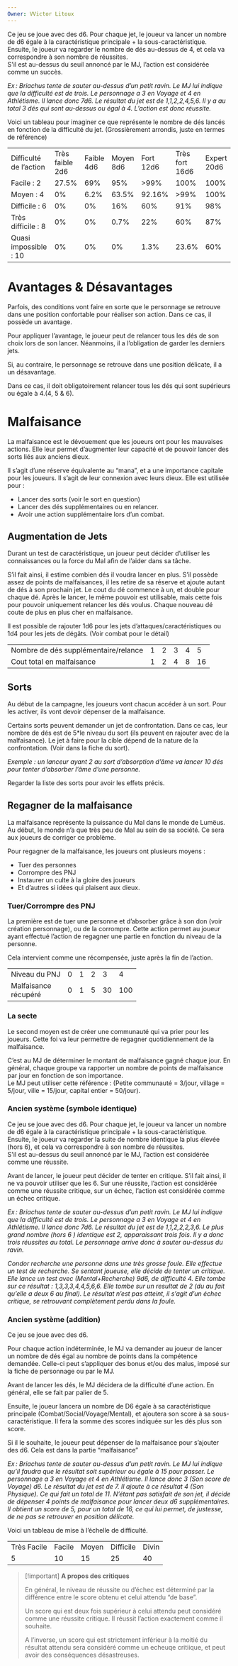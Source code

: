 ```yaml
---
Owner: VVictor Litoux
---
```

Ce jeu se joue avec des d6. Pour chaque jet, le joueur va lancer un nombre de d6 égale à la caractéristique principale + la sous-caractéristique. Ensuite, le joueur va regarder le nombre de dés au-dessus de 4, et cela va correspondre à son nombre de réussites.  
S'il est au-dessus du seuil annoncé par le MJ, l’action est considérée comme un succès.

_Ex : Briachus tente de sauter au-dessus d’un petit ravin. Le MJ lui indique que la difficulté est de trois. Le personnage a 3 en Voyage et 4 en Athlétisme. Il lance donc 7d6. Le résultat du jet est de 1,1,2,2,4,5,6. Il y a au total 3 dés qui sont au-dessus ou égal à 4. L’action est donc réussite._

Voici un tableau pour imaginer ce que représente le nombre de dés lancés en fonction de la difficulté du jet. (Grossièrement arrondis, juste en termes de référence)

|   |   |   |   |   |   |   |
|---|---|---|---|---|---|---|
|Difficulté de l’action|Très faible  <br>2d6|Faible  <br>4d6|Moyen  <br>8d6|Fort  <br>12d6|Très fort  <br>16d6|Expert  <br>20d6|
|Facile : 2|27.5%|69%|95%|>99%|100%|100%|
|Moyen : 4|0%|6.2%|63.5%|92.16%|>99%|100%|
|Difficile : 6|0%|0%|16%|60%|91%|98%|
|Très difficile : 8|0%|0%|0.7%|22%|60%|87%|
|Quasi impossible : 10|0%|0%|0%|1.3%|23.6%|60%|

# Avantages & Désavantages

Parfois, des conditions vont faire en sorte que le personnage se retrouve dans une position confortable pour réaliser son action. Dans ce cas, il possède un avantage.

Pour appliquer l’avantage, le joueur peut de relancer tous les dés de son choix lors de son lancer. Néanmoins, il a l’obligation de garder les derniers jets.

Si, au contraire, le personnage se retrouve dans une position délicate, il a un désavantage.

Dans ce cas, il doit obligatoirement relancer tous les dés qui sont supérieurs ou égale à 4.(4, 5 & 6).

# Malfaisance

La malfaisance est le dévouement que les joueurs ont pour les mauvaises actions. Elle leur permet d’augmenter leur capacité et de pouvoir lancer des sorts liés aux anciens dieux.

Il s’agit d’une réserve équivalente au “mana”, et a une importance capitale pour les joueurs. Il s’agit de leur connexion avec leurs dieux. Elle est utilisée pour :

- Lancer des sorts (voir le sort en question)
- Lancer des dés supplémentaires ou en relancer.
- Avoir une action supplémentaire lors d’un combat.

## Augmentation de Jets

Durant un test de caractéristique, un joueur peut décider d’utiliser les connaissances ou la force du Mal afin de l’aider dans sa tâche.

S’il fait ainsi, il estime combien dés il voudra lancer en plus. S’il possède assez de points de malfaisances, il les retire de sa réserve et ajoute autant de dés à son prochain jet. Le cout du dé commence à un, et double pour chaque dé. Après le lancer, le même pouvoir est utilisable, mais cette fois pour pouvoir uniquement relancer les dés voulus. Chaque nouveau dé coute de plus en plus cher en malfaisance.

Il est possible de rajouter 1d6 pour les jets d’attaques/caractéristiques ou 1d4 pour les jets de dégâts. (Voir combat pour le détail)

|   |   |   |   |   |   |
|---|---|---|---|---|---|
|Nombre de dés supplémentaire/relance|1|2|3|4|5|
|Cout total en malfaisance|1|2|4|8|16|

## Sorts

Au début de la campagne, les joueurs vont chacun accéder à un sort. Pour les activer, ils vont devoir dépenser de la malfaisance.

Certains sorts peuvent demander un jet de confrontation. Dans ce cas, leur nombre de dés est de 5*le niveau du sort (ils peuvent en rajouter avec de la malfaisance). Le jet à faire pour la cible dépend de la nature de la confrontation. (Voir dans la fiche du sort).

_Exemple : un lanceur ayant 2 au sort d’absorption d’âme va lancer 10 dés pour tenter d’absorber l’âme d’une personne._

Regarder la liste des sorts pour avoir les effets précis.

  

## Regagner de la malfaisance

La malfaisance représente la puissance du Mal dans le monde de Lumëus. Au début, le monde n’a que très peu de Mal au sein de sa société. Ce sera aux joueurs de corriger ce problème.

Pour regagner de la malfaisance, les joueurs ont plusieurs moyens :

- Tuer des personnes
- Corrompre des PNJ
- Instaurer un culte à la gloire des joueurs
- Et d’autres si idées qui plaisent aux dieux.

### Tuer/Corrompre des PNJ

La première est de tuer une personne et d’absorber grâce à son don (voir création personnage), ou de la corrompre. Cette action permet au joueur ayant effectué l’action de regagner une partie en fonction du niveau de la personne.

Cela intervient comme une récompensée, juste après la fin de l’action.

|   |   |   |   |   |   |
|---|---|---|---|---|---|
|Niveau du PNJ|0|1|2|3|4|
|Malfaisance  <br>récupéré|0|1|5|30|100|

### La secte

Le second moyen est de créer une communauté qui va prier pour les joueurs. Cette foi va leur permettre de regagner quotidiennement de la malfaisance.

C’est au MJ de déterminer le montant de malfaisance gagné chaque jour. En général, chaque groupe va rapporter un nombre de points de malfaisance par jour en fonction de son importance.  
Le MJ peut utiliser cette référence : (Petite communauté = 3/jour, village = 5/jour, ville = 15/jour, capital entier = 50/jour).

  

### Ancien système (symbole identique)

Ce jeu se joue avec des d6. Pour chaque jet, le joueur va lancer un nombre de d6 égale à la caractéristique principale + la sous-caractéristique. Ensuite, le joueur va regarder la suite de nombre identique la plus élevée (hors 6), et cela va correspondre à son nombre de réussites.  
S'il est au-dessus du seuil annoncé par le MJ, l’action est considérée comme une réussite.

Avant de lancer, le joueur peut décider de tenter en critique. S’il fait ainsi, il ne va pouvoir utiliser que les 6. Sur une réussite, l’action est considérée comme une réussite critique, sur un échec, l’action est considérée comme un échec critique.

_Ex : Briachus tente de sauter au-dessus d’un petit ravin. Le MJ lui indique que la difficulté est de trois. Le personnage a 3 en Voyage et 4 en Athlétisme. Il lance donc 7d6. Le résultat du jet est de 1,1,2,2,2,3,6. Le plus grand nombre (hors 6 ) identique est 2, apparaissant trois fois. Il y a donc trois réussites au total. Le personnage arrive donc à sauter au-dessus du ravin._

_Condor recherche une personne dans une très grosse foule. Elle effectue un test de recherche. Se sentant joueuse, elle décide de tenter un critique. Elle lance un test avec (Mental+Recherche) 9d6, de difficulté 4. Elle tombe sur ce résultat : 1,3,3,3,4,4,5,6,6. Elle tombe sur un resultat de 2 (du au fait qu’elle a deux 6 au final). Le résultat n’est pas atteint, il s’agit d’un échec critique, se retrouvant complètement perdu dans la foule._

### Ancien système (addition)

Ce jeu se joue avec des d6.

Pour chaque action indéterminée, le MJ va demander au joueur de lancer un nombre de dés égal au nombre de points dans la compétence demandée. Celle-ci peut s’appliquer des bonus et/ou des malus, imposé sur la fiche de personnage ou par le MJ.

  

  

Avant de lancer les dés, le MJ décidera de la difficulté d’une action. En général, elle se fait par palier de 5.

Ensuite, le joueur lancera un nombre de D6 égale à sa caractéristique principale (Combat/Social/Voyage/Mental), et ajoutera son score à sa sous-caractéristique. Il fera la somme des scores indiquée sur les dés plus son score.

Si il le souhaite, le joueur peut dépenser de la malfaisance pour s’ajouter des d6. Cela est dans la partie “malfaisance”

_Ex : Briachus tente de sauter au-dessus d’un petit ravin. Le MJ lui indique qu’il faudra que le résultat soit supérieur ou égale à 15 pour passer. Le personnage a 3 en Voyage et 4 en Athlétisme. Il lance donc 3 (Son score de Voyage) d6. Le résultat du jet est de 7. Il ajoute à ce résultat 4 (Son Physique). Ce qui fait un total de 11. N’étant pas satisfait de son jet, il décide de dépenser 4 points de malfaisance pour lancer deux d6 supplémentaires. Il obtient un score de 5, pour un total de 16, ce qui lui permet, de justesse, de ne pas se retrouver en position délicate._

Voici un tableau de mise à l’échelle de difficulté.

|   |   |   |   |   |
|---|---|---|---|---|
|Très Facile|Facile|Moyen|Difficile|Divin|
|5|10|15|25|40|

> [!important] **A propos des critiques**
> 
> En général, le niveau de réussite ou d’échec est déterminé par la différence entre le score obtenu et celui attendu “de base”.
> 
> Un score qui est deux fois supérieur à celui attendu peut considéré comme une réussite critique. Il réussit l’action exactement comme il souhaite.
> 
> A l’inverse, un score qui est strictement inférieur à la moitié du résultat attendu sera considéré comme un echeuqe critiique, et peut avoir des conséquences désastreuses.